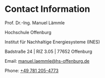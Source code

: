 # Contact Information

Prof. Dr.-Ing. Manuel Lämmle

Hochschule Offenburg

Institut für Nachhaltige Energiesysteme (INES)

Badstraße 24 | RIZ 3.05 | 77652 Offenburg

Email: [manuel.laemmle@hs-offenburg.de](mailto:manuel.laemmle@hs-offenburg.de)

Phone: [+49 781 205-4773](tel:00497812054773)



